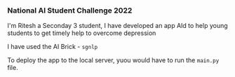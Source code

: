### National AI Student Challenge 2022
I'm Ritesh a Seconday 3 student, I have developed an app AId to help young students to get timely help to overcome depression

I have used the AI Brick - `sgnlp`

To deploy the app to the local server, yuou would have to run the `main.py` file.
